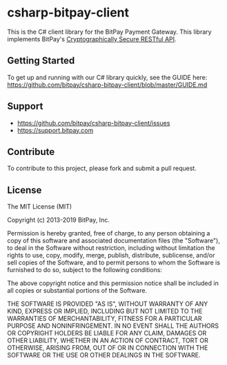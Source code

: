 csharp-bitpay-client
==================

This is the C# client library for the BitPay Payment Gateway.  This library implements BitPay's [Cryptographically Secure RESTful API](https://bitpay.com/api).


## Getting Started

To get up and running with our C# library quickly, see the GUIDE here: https://github.com/bitpay/csharp-bitpay-client/blob/master/GUIDE.md

## Support

* https://github.com/bitpay/csharp-bitpay-client/issues
* https://support.bitpay.com

## Contribute

To contribute to this project, please fork and submit a pull request.

## License

The MIT License (MIT)

Copyright (c) 2013-2019 BitPay, Inc.

Permission is hereby granted, free of charge, to any person obtaining a copy
of this software and associated documentation files (the "Software"), to deal
in the Software without restriction, including without limitation the rights
to use, copy, modify, merge, publish, distribute, sublicense, and/or sell
copies of the Software, and to permit persons to whom the Software is
furnished to do so, subject to the following conditions:

The above copyright notice and this permission notice shall be included in all
copies or substantial portions of the Software.

THE SOFTWARE IS PROVIDED "AS IS", WITHOUT WARRANTY OF ANY KIND, EXPRESS OR
IMPLIED, INCLUDING BUT NOT LIMITED TO THE WARRANTIES OF MERCHANTABILITY,
FITNESS FOR A PARTICULAR PURPOSE AND NONINFRINGEMENT. IN NO EVENT SHALL THE
AUTHORS OR COPYRIGHT HOLDERS BE LIABLE FOR ANY CLAIM, DAMAGES OR OTHER
LIABILITY, WHETHER IN AN ACTION OF CONTRACT, TORT OR OTHERWISE, ARISING FROM,
OUT OF OR IN CONNECTION WITH THE SOFTWARE OR THE USE OR OTHER DEALINGS IN THE
SOFTWARE.
